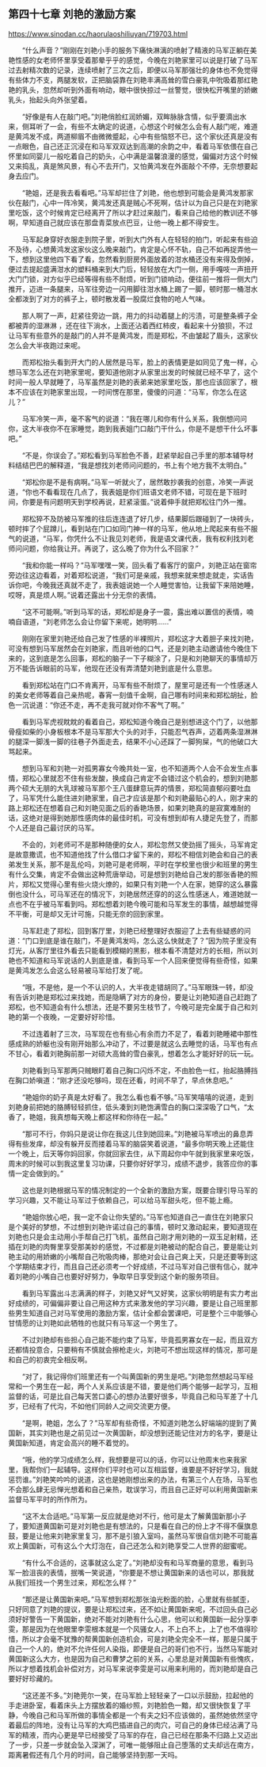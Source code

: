 ## 第四十七章 刘艳的激励方案

https://www.sinodan.cc/haorulaoshiliuyan/719703.html

　　“什么声音？”刚刚在刘艳小手的服务下痛快淋漓的喷射了精液的马军正躺在美艳性感的女老师怀里享受着那晕乎乎的感觉，今晚在刘艳家里可以说是打破了马军过去射精次数的记录，连续喷射了三次之后，即便以马军那强壮的身体也不免觉得有些体力不支，两腿发软，正把脑袋靠在刘艳丰满高耸的雪白豪乳中吮吸着那红艳艳的乳头，忽然却听到外面有响动，眼中很快掠过一丝警觉，很快松开嘴里的娇嫩乳头，抬起头向外张望着。

　　“好像是有人在敲门吧。”刘艳俏脸红润娇媚，双眸脉脉含情，似乎要滴出水来，侧耳听了一会，有些不太确定的说道，心想这个时候怎么会有人敲门呢，难道是黄鸿发不成，两道柳眉不由微微蹙起，心中有些恼怒不已，这个家伙还真是没有一点眼色，自己还正沉浸在和马军双双达到高潮的余韵之中，看着马军依偎在自己怀里如同婴儿一般吃着自己的奶头，心中满是温馨浪漫的感觉，偏偏对方这个时候又来捣乱，真是煞风景，有心不去开门，又怕黄鸿发在外面敲个不停，无奈想要起身去应门。

　　“艳姐，还是我去看看吧。”马军却拦住了刘艳，他也想到可能会是黄鸿发那家伙在敲门，心中一阵冷笑，黄鸿发还真是贼心不死啊，估计以为自己只是在刘艳家里吃饭，这个时候肯定已经离开了所以才赶过来敲门，看来自己给他的教训还不够啊，早知道自己就应该在那盘青菜放点巴豆，让他一晚上都不得安生。

　　马军起身穿好衣服走到院子里，听到大门外有人在轻轻的拍门，听起来有些迫不及待，心想黄鸿发这家伙这么晚来敲门，肯定是心怀不轨，自己不如再捉弄他一下，想到这里他四下看了看，忽然看到厨房外面放着的泔水桶还没有来得及倒掉，便过去提起盛满泔水的塑料桶来到大门后，轻轻放在大门一侧，用手嘎吱一声扭开大门门锁，对方似乎已经等得有些不耐烦，听到门锁响动，便往前一推将一侧大门推开，迈进一条腿来，马军往旁边一闪用脚往泔水桶上踢了一脚，顿时那一桶泔水全都泼到了对方的裤子上，顿时散发着一股腐烂食物的呛人气味。

　　那人啊了一声，赶紧往旁边一跳，用力的抖动着腿上的污渍，可是整条裤子全都被弄的湿淋淋 ，还在往下淌水，上面还沾着西红柿皮，看起来十分狼狈，不过让马军有些意外的是敲门的人并不是黄鸿发，而是郑松，不由皱起了眉头，这家伙怎么会大半夜跑过来呢。

　　而郑松抬头看到开大门的人居然是马军，脸上的表情更是如同见了鬼一样，心想马军怎么还在刘艳家里呢，要知道他刚才从家里出发的时候就已经不早了，这个时间一般人早就睡了，马军虽然是刘艳的表弟来她家里吃饭，那也应该回家了，根本不应该在刘艳家里出现，一时间愣在那里，傻傻的问道：“马军，你怎么在这儿？”

　　马军冷笑一声，毫不客气的说道：“我在哪儿和你有什么关系，我倒想问问你，这大半夜你不在家睡觉，跑到我表姐门口敲门干什么，你是不是想干什么坏事吧。”

　　“不是，你误会了。”郑松看到马军脸色不善，赶紧举起自己手里的那本辅导材料结结巴巴的解释道，“我是想找刘老师问问题的，书上有个地方我不太明白。”

　　“郑松你是不是有病啊。”马军一听就火了，居然敢抄袭我的创意，冷笑一声说道，“你也不看看现在几点了，我表姐是你们班语文老师不错，可现在是下班时间，你要是有问题明天到学校再说，赶紧滚蛋。”说着伸手就把郑松往门外一推。

　　郑松猝不及防被马军推的往后连连退了好几步，结果脚后跟碰到了一块砖头，顿时摔了个屁蹲儿，看到站在门口如同门神一样的马军，他从地上爬起来有些不服气的说道，“马军，你凭什么不让我见刘老师，我是语文课代表，我有权利找刘老师问问题，你给我让开。再说了，这么晚了你为什么不回家？”

　　“我和你能一样吗？”马军嘿嘿一笑，回头看了看客厅的窗户，刘艳正站在窗帘旁边往这边看着，对着郑松说道，“我们可是亲戚，我想来就来想走就走，实话告诉你吧，今晚我还真就不走了，我表姐说她一个人睡觉害怕，让我留下来陪她睡，哎呀，真是烦人啊。”说着还露出十分无奈的表情。

　　“这不可能啊。”听到马军的话，郑松却是身子一震，露出难以置信的表情，喃喃自语道，“刘老师怎么会让你留下来呢，她明明……”

　　刚刚在家里刘艳还给自己发了性感的半裸照片，郑松这才大着胆子来找刘艳，可没有想到马军居然会在刘艳家，而且听他的口气，还是刘艳主动邀请他今晚住下来的，这到底是怎么回事，郑松的脑子一下子糊涂了，只是和刘艳聊天的事情却万万不能告诉眼前的马军，他现在还没有弄清楚刘艳到底是什么意思。

　　看到郑松站在门口不肯离开，马军有些不耐烦了，屋里可是还有一个性感迷人的美女老师等着自己亲热呢，春宵一刻值千金啊，自己哪有时间来和郑松胡扯，脸色一沉说道：“你还不走，再不走我可就对你不客气了啊。”

　　看到马军虎视眈眈的看着自己，郑松知道今晚自己是别想进这个门了，以他那骨瘦如柴的小身板根本不是马军那大个头的对手，只能忍气吞声，迈着两条湿淋淋的腿深一脚浅一脚的往巷子外面走去，结果不小心还踩了一脚狗屎，气的他破口大骂起来。

　　想到马军和刘艳一对孤男寡女今晚共处一室，也不知道两个人会不会发生点事情，郑松心里就忍不住有些发酸，换成自己肯定不会错过这个机会的，想到刘艳那两个硕大无朋的大乳球被马军那个王八蛋肆意玩弄的情景，郑松简直郁闷要吐血了，马军凭什么能住进刘艳家里，自己才应该是那个和刘艳最贴心的人，刚才来的路上郑松还在想着自己和刘艳见面之后的香艳场景，如果刘艳真的是寂寞难耐的话，这绝对是得到她那性感肉体的最佳时机，可没有想到却有人捷足先登了，而那个人还是自己最讨厌的马军。

　　不会的，刘老师可不是那种随便的女人，郑松忽然又使劲摇了摇头，马军肯定是故意撒谎，也不知道他找了什么借口才留下来的，郑松不相信刘艳会和自己的表弟发生关系，那不是乱伦吗，刘艳可是老师啊，平时在学校里也很少和班里的男生有什么交集，肯定不会做出这种荒唐举动，可是想到刘艳给自己发的那张香艳的照片，郑松又觉得心里有些火烧火燎的，如果只有刘艳一个人在家，她穿的这么暴露倒也没什么，可马军还在的情况下，刘艳居然还穿的的这么性感迷人，难道她就一点也不在乎被马军看到吗。郑松想着刘艳今晚可能和马军发生的事情，越想越觉得不平衡，可是却又无计可施，只能无奈的回到家里。

　　马军赶走了郑松，回到客厅里，刘艳已经整理好衣服迎了上去有些疑惑的问道：“门口到底是谁在敲门，不是黄鸿发吗，怎么这么快就走了？”因为院子里没有灯光，从客厅里往外看去只能看到模糊的黑影，根本看不清楚对方的长相，所以刘艳也不知道和马军说话的人到底是谁，看到马军一个人回来便觉得有些奇怪，如果是黄鸿发怎么会这么轻易被马军给打发了呢。

　　“哦，不是他，是一个不认识的人，大半夜走错胡同了。”马军眼珠一转，却没有告诉刘艳是郑松过来找她，而是隐瞒了对方的身份，要是让刘艳知道自己赶跑了郑松，也不知道会有什么想法，还是不要另生枝节了，今晚可是完全属于自己和刘艳的第一个夜晚，一定要好好珍惜。

　　不过连着射了三次，马军现在也有些心有余而力不足了，看着刘艳睡裙中那性感成熟的娇躯也没有刚开始那么冲动了，不过要是就这么去睡觉的话，马军也有点不甘心，看着刘艳胸前那一对硕大高耸的雪白豪乳，想着怎么才能好好的玩一玩。

　　刘艳看到马军那两只贼眼盯着自己胸口闪烁不定，不由脸色一红，抬起胳膊挡在胸口娇嗔道：“刚才还没吃够吗，现在还看，时间不早了，早点休息吧。”

　　“艳姐你的奶子真是太好看了。我怎么看也看不够。”马军笑嘻嘻的说道，走到刘艳身前把她的胳膊轻轻抓住，低头凑到刘艳饱满雪白的胸口深深吸了口气，“太香了，艳姐，我真想每天晚上都这样和你待在一起。”

　　“那可不行，你妈只是说让你在我这儿住到她回来。”刘艳被马军喷出的鼻息弄得有些发痒，却没有躲开反而搂着马军的脑袋笑着说道，“最多你明天晚上还能住一个晚上，后天等你妈回家，你就回家去住，从下周起你中午就到我家里来吃饭，周末的时候可以到我这里复习功课，只要你好好学习，成绩不退步，我答应你的事情一定会做到的。”

　　这也是刘艳根据马军的情况制定的一个全新的激励方案，既要合理引导马军的学习兴趣，又不能让马军过于依赖自己，可以给马军甜头吃，但不能上瘾。

　　“艳姐你放心吧，我一定不会让你失望的。”马军也知道自己一直住在刘艳家只是个美好的梦想，不过想到刘艳许诺过自己的事情，顿时又激动起来，要知道现在刘艳也只是会主动用小手帮自己打飞机，虽然自己刚才用刘艳的一双玉足射精，还插在刘艳的肉臀里享受那美妙的感觉，不过都是刘艳被动的配合自己，要是能让刘艳主动的用娇嫩的小嘴帮自己吮吸肉棒，那绝对会让自己爽上天，只是还要等到这个学期结束才行，而且自己还必须考一个好成绩，不过马军对自己很有信心，就冲着刘艳的小嘴自己也要好好努力，争取早日享受到这个新的服务项目。

　　看到马军露出斗志满满的样子，刘艳又好气又好笑，这家伙明明是有实力考出好成绩的，可偏偏非要让自己用这种方式来激发他的学习兴趣，要是让自己班里那些男生知道自己对马军使用的激励方案，估计全都会罢课吧，可是整个三中能够心甘情愿的让刘艳如此牺牲的也就只有马军这一个男生了。

　　不过刘艳却有些担心自己能不能约束了马军，毕竟孤男寡女在一起，而且双方还都情投意合，只要稍有不慎就会擦枪走火，刘艳可不想出现这样的情况，那可是和自己的初衷完全相反啊。

　　“对了，我记得你们班里还有一个叫黄国新的男生是吧。”刘艳忽然想起马军经常和一个男生在一起，两个人关系应该是不错，要是他们两个能够一起学习，互相监督的话，可是比自己每天苦口婆心的想办法要好很多，毕竟自己和马军差了十几岁，已经有了代沟，不如他们同龄人之间交流更方便。

　　“是啊，艳姐，怎么了？”马军却有些奇怪，不知道刘艳怎么好端端的提到了黄国新，其实刘艳也是之前见过一次黄国新，却没想到还能记住对方的名字，要是让黄国新知道，肯定会高兴的睡不着觉的。

　　“哦，他的学习成绩怎么样，我想要是可以的话，你可以让他周末也来我家里，我帮你们一起辅导。这样你们平时也可以互相监督，谁要是不好好学习，我就惩罚谁。”刘艳笑吟吟的说道，这也是她刚想出来的办法，有第三个人在场，马军也不会那么肆无忌惮光想着和自己亲热，耽误学习，而且自己正好可以利用黄国新来监督马军平时的所作所为。

　　“这不太合适吧。”马军第一反应就是绝对不行，他可是太了解黄国新那小子了，要知道黄国新可是对刘艳也是有想法的，只是看在自己的份上才不得不偃旗息鼓，要是让他来刘艳家里复习，那不是引狼入室吗，虽然马军很自信刘艳不可能喜欢上黄国新，可有这么个大灯泡在，自己还怎么和刘艳享受二人世界的甜蜜呢。

　　“有什么不合适的，这事就这么定了。”刘艳却没有和马军商量的意思，看到马军一脸沮丧的表情，抿嘴一笑说道，“你要是不想让黄国新来的话也可以，那我就从我们班找一个男生过来，郑松怎么样？”

　　“那还是让黄国新来吧。”马军想到郑松那张油光粉面的脸，心里就有些腻歪，只好同意了刘艳的提议，要是让郑松过来，还不如让黄国新来呢，不过回头自己必须好好警告一下黄国新，绝对不能对刘艳有什么心思，他可以和黄国新一起分享李雯，那是因为在他眼里李雯根本就是一个风骚女人，不上白不上，上了也不值得珍惜，所以才会毫不犹豫的帮黄国新创造机会，可是刘艳全完全不一样，那是只属于自己一个人的，绝对不允许任何人染指，即便是自己的哥们也不行，当然马军能对黄国新这么大方，也是因为自己和曹梦之前的关系，心里总是对黄国新有些愧疚，所以才想着找机会补偿对方，对马军来说李雯是可以用来利用的，而刘艳却是自己要好好珍藏的。

　　“这还差不多。”刘艳莞尔一笑，在马军脸上轻轻亲了一口以示鼓励，拉起他的手走进卧室，看着床头上方摆放着的婚纱照，刘艳脸色一黯，却又很快恢复了平静，今晚自己和马军所做的事情全都是一个有夫之妇不应该做的，虽然她依然坚守着最后的阵地，没有让马军的大鸡巴插进自己的肉穴，可自己的身体已经沾满了马军的精液，而内心更是早已经接受了马军的存在，自己已经在那条不归路上又迈出了一步，只差一步就会坠入深渊了，可唯一能够阻止自己堕落的丈夫却远在南方，距离暑假还有几个月的时间，自己能够坚持到那一天吗。

